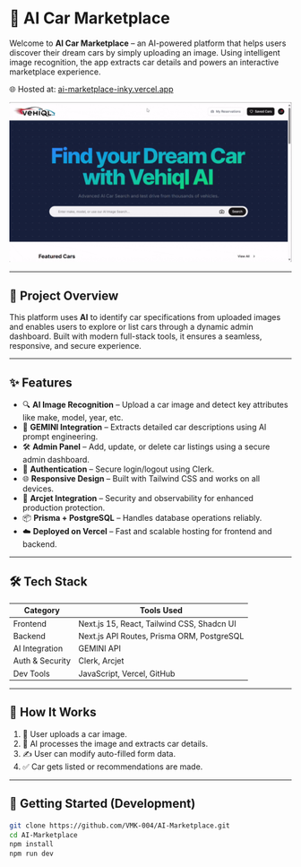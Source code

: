 # 🚗 AI Car Marketplace

Welcome to **AI Car Marketplace** – an AI-powered platform that helps users discover their dream cars by simply uploading an image. Using intelligent image recognition, the app extracts car details and powers an interactive marketplace experience.

🌐 Hosted at: [ai-marketplace-inky.vercel.app](https://ai-marketplace-inky.vercel.app)

![Preview](./Ai_car_marketplace.gif)

---

## 📌 Project Overview

This platform uses **AI** to identify car specifications from uploaded images and enables users to explore or list cars through a dynamic admin dashboard. Built with modern full-stack tools, it ensures a seamless, responsive, and secure experience.

---

## ✨ Features

- 🔍 **AI Image Recognition** – Upload a car image and detect key attributes like make, model, year, etc.
- 🧠 **GEMINI Integration** – Extracts detailed car descriptions using AI prompt engineering.
- 🛠️ **Admin Panel** – Add, update, or delete car listings using a secure admin dashboard.
- 🔑 **Authentication** – Secure login/logout using Clerk.
- 🌐 **Responsive Design** – Built with Tailwind CSS and works on all devices.
- 🔐 **Arcjet Integration** – Security and observability for enhanced production protection.
- 📦 **Prisma + PostgreSQL** – Handles database operations reliably.
- ☁️ **Deployed on Vercel** – Fast and scalable hosting for frontend and backend.

---

## 🛠️ Tech Stack

| Category        | Tools Used                                 |
| --------------- | ------------------------------------------ |
| Frontend        | Next.js 15, React, Tailwind CSS, Shadcn UI |
| Backend         | Next.js API Routes, Prisma ORM, PostgreSQL |
| AI Integration  | GEMINI API                                 |
| Auth & Security | Clerk, Arcjet                              |
| Dev Tools       | JavaScript, Vercel, GitHub                 |

---

## 🧠 How It Works

1. 📸 User uploads a car image.
2. 🤖 AI processes the image and extracts car details.
3. ✍️ User can modify auto-filled form data.
4. ✅ Car gets listed or recommendations are made.

---

## 🚀 Getting Started (Development)

```bash
git clone https://github.com/VMK-004/AI-Marketplace.git
cd AI-Marketplace
npm install
npm run dev
```
